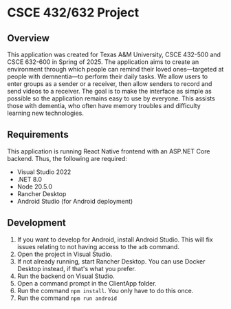 # CSCE 432/632 Project

## Overview

This application was created for Texas A&M University, CSCE 432-500 and CSCE 632-600 in Spring of 2025. The application aims to create an environment through which people can remind their loved ones—targeted at people with
demnentia—to perform their daily tasks. We allow users to enter groups as a sender or a receiver, then allow senders to record and send videos to a receiver. The goal is to make the interface as simple as possible so the
application remains easy to use by everyone. This assists those with dementia, who often have memory troubles and difficulty learning new technologies.

## Requirements

This application is running React Native frontend with an ASP.NET Core backend. Thus, the following are required:
- Visual Studio 2022
- .NET 8.0
- Node 20.5.0
- Rancher Desktop
- Android Studio (for Android deployment)

## Development

1. If you want to develop for Android, install Android Studio. This will fix issues relating to not having access to the `adb` command.
2. Open the project in Visual Studio.
3. If not already running, start Rancher Desktop. You can use Docker Desktop instead, if that's what you prefer.
4. Run the backend on Visual Studio.
5. Open a command prompt in the ClientApp folder.
6. Run the command `npm install`. You only have to do this once.
7. Run the command `npm run android`
